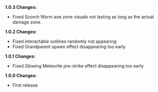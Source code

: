 **1.0.3 Changes:**

* Fixed Scorch Worm aoe zone visuals not lasting as long as the actual damage zone.

**1.0.2 Changes:**

* Fixed interactable outlines randomly not appearing
* Fixed Grandparent spawn effect disappearing too early

**1.0.1 Changes:**

* Fixed Glowing Meteorite pre-strike effect disappearing too early

**1.0.0 Changes:**

* First release